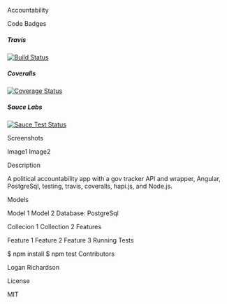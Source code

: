 Accountability

Code Badges

##### Travis
[![Build Status](https://travis-ci.org/GLoganDR/accountability.svg?branch=master)](https://travis-ci.org/GLoganDR/accountability)

##### Coveralls
[![Coverage Status](https://coveralls.io/repos/GLoganDR/accountability/badge.png?branch=master)](https://coveralls.io/r/GLoganDR/accountability?branch=master)

##### Sauce Labs
[![Sauce Test Status](https://saucelabs.com/browser-matrix/logan-accountability.svg)](https://saucelabs.com/u/logan-accountability)


Screenshots

Image1 Image2

Description

A political accountability app with a gov tracker API and wrapper, Angular, PostgreSql, testing, travis, coveralls, hapi.js, and Node.js.

Models

Model 1
Model 2
Database: PostgreSql

Collecion 1
Collection 2
Features

Feature 1
Feature 2
Feature 3
Running Tests

$ npm install
$ npm test
Contributors

Logan Richardson

License

MIT
